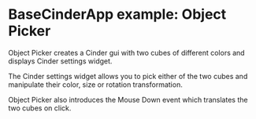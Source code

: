 # BaseCinderApp example: Object Picker

Object Picker creates a Cinder gui with two cubes of different colors and displays Cinder settings widget.

The Cinder settings widget allows you to pick either of the two cubes and manipulate their color, size or rotation transformation.

Object Picker also introduces the Mouse Down event which translates the two cubes on click.